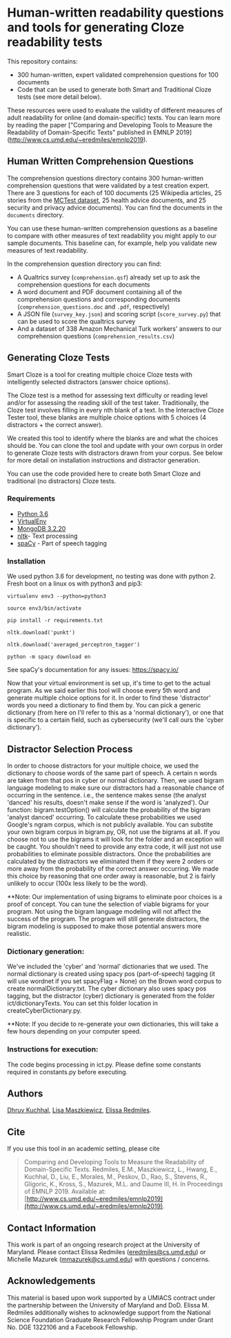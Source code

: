 # Human-written readability questions and tools for generating Cloze readability tests
This repository contains: 
- 300 human-written, expert validated comprehension questions for 100 documents
- Code that can be used to generate both Smart and Traditional Cloze tests (see more detail below). 

These resources were used to evaluate the validity of different measures of adult readability for online (and domain-specific) texts. You can learn more by reading the paper ["Comparing and Developing Tools to Measure the Readability of Domain-Specific Texts" published in EMNLP 2019] (http://www.cs.umd.edu/~eredmiles/emnlp2019).

## Human Written Comprehension Questions
The comprehension questions directory contains 300 human-written comprehension questions that were validated by a test creation expert. There are 3 questions for each of 100 documents (25 Wikipedia articles, 25 stories from the [MCTest dataset](https://www.microsoft.com/en-us/research/publication/mctest-challenge-dataset-open-domain-machine-comprehension-text/), 25 health advice documents, and 25 security and privacy advice documents). You can find the documents in the ```documents``` directory. 

You can use these human-written comprehension questions as a baseline to compare with other measures of text readability you might apply to our sample documents. This baseline can, for example, help you validate new measures of text readability.

In the comprehension question directory you can find:
- A Qualtrics survey (```comprehension.qsf```) already set up to ask the comprehension questions for each documents
- A word document and PDF document containing all of the comprehension questions and corresponding documents (```comprehension_questions.doc``` and ```.pdf```, respectively)
- A JSON file (```survey_key.json```) and scoring script (```score_survey.py```) that can be used to score the qualtrics survey
- And a dataset of 338 Amazon Mechanical Turk workers' answers to our comprehension questions (```comprehension_results.csv```)

## Generating Cloze Tests

Smart Cloze is a tool for creating multiple choice Cloze tests with intelligently selected distractors (answer choice options).

The Cloze test is a method for assessing text difficulty or reading level and/or for assessing the reading skill of the test taker. Traditionally, the Cloze test involves filling in every nth blank of a text. In the Interactive Cloze Tester tool, these blanks are multiple choice options with 5 choices (4 distractors + the correct answer). 

We created this tool to identify where the blanks are and what the choices should be. You can clone the tool and update with your own corpus in order to generate Cloze tests with distractors drawn from your corpus. See below for more detail on installation instructions and distractor generation.

You can use the code provided here to create both Smart Cloze and traditional (no distractors) Cloze tests.


### Requirements

* [Python 3.6](https://www.python.org/downloads/)
* [VirtualEnv](https://virtualenv.pypa.io/en/stable/installation/)
* [MongoDB 3.2.20](https://docs.mongodb.com/manual/installation/)
* [nltk](https://www.nltk.org/install.html)- Text processing
* [spaCy](https://spacy.io/usage/) - Part of speech tagging

### Installation

We used python 3.6 for development, no testing was done with python 2.
Fresh boot on a linux os with python3 and pip3:

```
virtualenv env3 --python=python3
```
```
source env3/bin/activate
```

```
pip install -r requirements.txt
```
```
nltk.download('punkt')
```
```
nltk.download('averaged_perceptron_tagger')
```
```
python -m spacy download en
```
See spaCy's documentation for any issues: https://spacy.io/

Now that your virtual environment is set up, it's time to get to the actual program. As we said earlier this tool will choose every 5th word and generate multiple choice options for it. In order to find these 'distractor' words you need a dictionary to find them by. You can pick a generic dictionary (from here on I'll refer to this as a 'normal dictionary'), or one that is specific to a certain field, such as cybersecurity (we'll call ours the 'cyber dictionary').

## Distractor Selection Process
In order to choose distractors for your multiple choice, we used the dictionary to choose words of the same part of speech. A certain n words are taken from that pos in cyber or normal dictionary. Then, we used bigram language modeling to make sure our distractors had a reasonable chance of occurring in the sentence. i.e., the sentence makes sense (the analyst 'danced' his results, doesn't make sense if the word is 'analyzed'). Our function: bigram.testOption() will calculate the probability of the bigram 'analyst danced' occurring. To calculate these probabilities we used Google's ngram corpus, which is not publicly available. You can substite your own bigram corpus in bigram.py, OR, not use the bigrams at all. If you choose not to use the bigrams it will look for the folder and an exception will be caught. You shouldn't need to provide any extra code, it will just not use probabilities to eliminate possible distractors. Once the probabilities are calculated by the distractors we eliminated them if they were 2 orders or more away from the probability of the correct answer occurring. We made this choice by reasoning that one order away is reasonable, but 2 is fairly unlikely to occur (100x less likely to be the word).

**Note: Our implementation of using bigrams to eliminate poor choices is a proof of concept. You can tune the selection of viable bigrams for your program. Not using the bigram language modeling will not affect the success of the program. The program will still generate distractors, the bigram modeling is supposed to make those potential answers more realistic.

### Dictionary generation:
We've included the 'cyber' and 'normal' dictionaries that we used. The normal dictionary is created using spacy pos (part-of-speech) tagging (it will use wordnet if you set spacyFlag = None) on the Brown word corpus to create normalDictionary.txt. The cyber dictionary also uses spacy pos tagging, but the distractor (cyber) dictionary is generated from the folder ict/dictionaryTexts. You can set this folder location in createCyberDictionary.py.

**Note: If you decide to re-generate your own dictionaries, this will take a few hours depending on your computer speed.

### Instructions for execution:

The code begins processing in ict.py. Please define some constants required in constants.py before executing.

## Authors

[Dhruv Kuchhal](https://github.com/dhruvkuchhal), [Lisa Maszkiewicz](https://github.com/lmasz), [Elissa Redmiles](http://cs.umd.edu/~eredmiles).

## Cite
If you use this tool in an academic setting, please cite 

> Comparing and Developing Tools to Measure the Readability of Domain-Specific Texts.
> Redmiles, E.M., Maszkiewicz, L., Hwang, E., Kuchhal, D., Liu, E., Morales, M., Peskov, D., Rao, S., Stevens, R., Gligoric, K., Kross, S., Mazurek, M.L. and Daume III, H. 
> In Proceedings of EMNLP 2019. 
> Available at: [http://www.cs.umd.edu/~eredmiles/emnlp2019](http://www.cs.umd.edu/~eredmiles/emnlp2019).

## Contact Information
This work is part of an ongoing research project at the University of Maryland. Please contact Elissa Redmiles (eredmiles@cs.umd.edu) or Michelle Mazurek (mmazurek@cs.umd.edu) with questions / concerns.

## Acknowledgements
This material is based upon work supported by a UMIACS contract under the partnership between the University of Maryland and DoD. Elissa M. Redmiles additionally wishes to acknowledge support from the National Science Foundation Graduate Research Fellowship Program under Grant No. DGE 1322106 and a Facebook Fellowship. 
